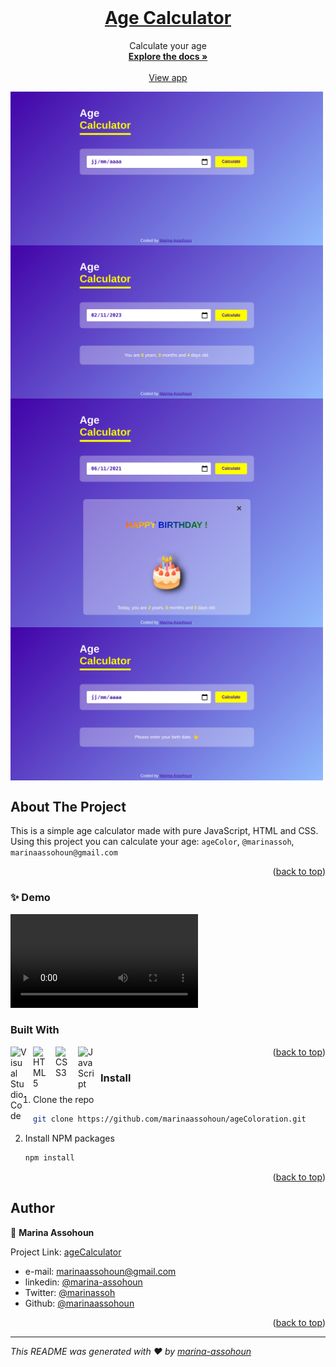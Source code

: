 
<!-- PROJECT LOGO -->
<br />
<div align="center" class="readme-top">
  <a href="https://agecalculator-am.vercel.app" >
  
<h1 align="center">Age Calculator</h1>
  </a>


  <p align="center">
    Calculate your age
    <br />
    <a href="https://github.com/marinaassohoun/ageCalculator"><strong>Explore the docs »</strong></a>
    <br />
    <br />
    <a href="https://agecalculator-am.vercel.app">View app</a>
  
  </p>
<p align="center">
  <img align="center" alt="agecalculator screenshot 1" width="500" src="assets/images/agecalculator_screenshot1.png" style="padding-right:10px; display:inline-block;" /> <img align="center" alt="agecalculator screenshot 2" width="500" src="assets/images/agecalculator_screenshot2.png" style="padding-right:10px; display:inline-block;" /> <img align="center" alt="agecalculator screenshot 3" width="500" src="assets/images/agecalculator_screenshot3.png" style="padding-right:10px; display:inline-block;" /><img align="center" alt="agecalculator screenshot 4" width="500" src="assets/images/agecalculator_screenshot4.png" style="padding-right:10px; display:inline-block;" />
</p>
</div>

<!-- ABOUT THE PROJECT -->
## About The Project

This is a simple age calculator made with pure JavaScript, HTML and CSS. Using this project you can calculate your age:  `ageColor`, `@marinassoh`,  `marinaassohoun@gmail.com`

<p align="right">(<a href="#readme-top">back to top</a>)</p>

<!-- DEMO -->
### ✨ Demo
<p>
<video src="https://drive.google.com/file/d/1JHv9M1mUQArghhn3JSUks2pfCrSf7SK4/view?usp=sharing" controls />
</p>

### Built With


 <img align="left" alt="Visual Studio Code" width="26px" src="https://cdn.jsdelivr.net/gh/devicons/devicon/icons/vscode/vscode-original.svg" style="padding-right:10px;" />
  <img align="left" alt="HTML5" width="26px" src="https://cdn.jsdelivr.net/gh/devicons/devicon/icons/html5/html5-original.svg" style="padding-right:10px;" />
  <img align="left" alt="CSS3" width="26px" src="https://cdn.jsdelivr.net/gh/devicons/devicon/icons/css3/css3-original.svg" style="padding-right:10px;" />
 <img align="left" alt="JavaScript" width="26px" src="https://cdn.jsdelivr.net/gh/devicons/devicon/icons/javascript/javascript-original.svg" style="padding-right:10px;" />


<p align="right">(<a href="#readme-top">back to top</a>)</p>

<!-- INSTALLATION -->
### Install

1. Clone the repo
   ```sh
   git clone https://github.com/marinaassohoun/ageColoration.git
   ```
2. Install NPM packages
   ```sh
   npm install 
    ```

<p align="right">(<a href="#readme-top">back to top</a>)</p>

<!-- AUTHOR -->
## Author

👤 **Marina Assohoun**

Project Link: [ageCalculator](https://github.com/marinaassohoun/ageCalculator.git)

<!-- CONTACT -->
- e-mail: [marinaassohoun@gmail.com](marinaassohoun@gmail.com)
- linkedin: [@marina-assohoun](https://www.linkedin.com/in/marina-assohoun/)
- Twitter: [@marinassoh](https://twitter.com/marinassoh) 
- Github: [@marinaassohoun](https://github.com/marinaassohoun)

<p align="right">(<a href="#readme-top">back to top</a>)</p>

<!-- MARKDOWN LINKS & IMAGES -->
<!-- https://www.markdownguide.org/basic-syntax/#reference-style-links -->

[linkedin-url]: https://www.linkedin.com/in/marina-assohoun/
[product-screenshot1]: images/agecalculator_screenshot1.png
[product-screenshot2]: images/agecalculator_screenshot2.png
[product-screenshot3]: images/agecalculator_screenshot3.png
[product-video]: (https://drive.google.com/file/d/1JHv9M1mUQArghhn3JSUks2pfCrSf7SK4/view?usp=sharing)

---

_This README was generated with ❤️ by [marina-assohoun](https://github.com/marinaassohoun)_